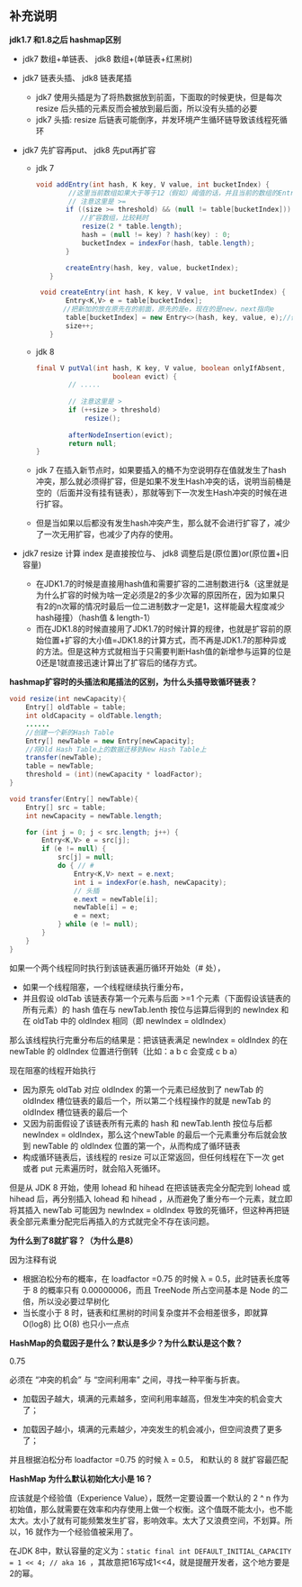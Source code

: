 ## 补充说明
**jdk1.7 和1.8之后 hashmap区别**

- jdk7 数组+单链表、 jdk8 数组+(单链表+红黑树) 

- jdk7 链表头插、 jdk8 链表尾插 

  - jdk7 使用头插是为了将热数据放到前面，下面取的时候更快，但是每次 resize 后头插的元素反而会被放到最后面，所以没有头插的必要
  - jdk7 头插: resize 后链表可能倒序，并发环境产生循环链导致该线程死循环

- jdk7 先扩容再put、 jdk8 先put再扩容 

  - jdk 7

    ```java
    void addEntry(int hash, K key, V value, int bucketIndex) {
    		//这里当前数组如果大于等于12（假如）阈值的话，并且当前的数组的Entry数组还不能为空的时候就扩容
        	// 注意这里是 >= 
        　　if ((size >= threshold) && (null != table[bucketIndex])) {
    　　　　　　 //扩容数组，比较耗时
           　　 resize(2 * table.length);
            　　hash = (null != key) ? hash(key) : 0;
            　　bucketIndex = indexFor(hash, table.length);
        　　}
    
        　　createEntry(hash, key, value, bucketIndex);
    　　}
    
     void createEntry(int hash, K key, V value, int bucketIndex) {
        　　Entry<K,V> e = table[bucketIndex];
    　　　　//把新加的放在原先在的前面，原先的是e，现在的是new，next指向e
       　　 table[bucketIndex] = new Entry<>(hash, key, value, e);//假设现在是new
        　　size++;
    　　}
    ```

  - jdk 8

    ```java
    final V putVal(int hash, K key, V value, boolean onlyIfAbsent,
                       boolean evict) {
            // .....
        
        	// 注意这里是 > 
            if (++size > threshold)
                resize();
        
            afterNodeInsertion(evict);
            return null;
    }
    ```

    

  - jdk 7 在插入新节点时，如果要插入的桶不为空说明存在值就发生了hash冲突，那么就必须得扩容，但是如果不发生Hash冲突的话，说明当前桶是空的（后面并没有挂有链表），那就等到下一次发生Hash冲突的时候在进行扩容。

  - 但是当如果以后都没有发生hash冲突产生，那么就不会进行扩容了，减少了一次无用扩容，也减少了内存的使用。

- jdk7 resize 计算 index 是直接按位与、 jdk8 调整后是(原位置)or(原位置+旧容量)

  - 在JDK1.7的时候是直接用hash值和需要扩容的二进制数进行&（这里就是为什么扩容的时候为啥一定必须是2的多少次幂的原因所在，因为如果只有2的n次幂的情况时最后一位二进制数才一定是1，这样能最大程度减少hash碰撞）（hash值 & length-1）
  - 而在JDK1.8的时候直接用了JDK1.7的时候计算的规律，也就是扩容前的原始位置+扩容的大小值=JDK1.8的计算方式，而不再是JDK1.7的那种异或的方法。但是这种方式就相当于只需要判断Hash值的新增参与运算的位是0还是1就直接迅速计算出了扩容后的储存方式。

**hashmap扩容时的头插法和尾插法的区别，为什么头插导致循环链表？**

```java
void resize(int newCapacity){
    Entry[] oldTable = table;
    int oldCapacity = oldTable.length;
    ......
    //创建一个新的Hash Table
    Entry[] newTable = new Entry[newCapacity];
    //将Old Hash Table上的数据迁移到New Hash Table上
    transfer(newTable);
    table = newTable;
    threshold = (int)(newCapacity * loadFactor);
}

void transfer(Entry[] newTable){
    Entry[] src = table;
    int newCapacity = newTable.length;

    for (int j = 0; j < src.length; j++) {
        Entry<K,V> e = src[j];
        if (e != null) {
            src[j] = null;
            do { // #
                Entry<K,V> next = e.next; 
                int i = indexFor(e.hash, newCapacity);
                // 头插
                e.next = newTable[i];
                newTable[i] = e;
                e = next;
            } while (e != null);
        }
    }
}
```



如果一个两个线程同时执行到该链表遍历循环开始处（# 处），

- 如果一个线程阻塞，一个线程继续执行重分布，
- 并且假设 oldTab 该链表存第一个元素与后面 >=1 个元素（下面假设该链表的所有元素）的 hash 值在与 newTab.lenth 按位与运算后得到的 newIndex 和在 oldTab 中的 oldIndex 相同（即 newIndex = oldIndex）

那么该线程执行完重分布后的结果是：把该链表满足 newIndex = oldIndex 的在 newTable 的 oldIndex 位置进行倒转（比如：a b c 会变成 c b a）

现在阻塞的线程开始执行

- 因为原先 oldTab 对应 oldIndex 的第一个元素已经放到了 newTab 的 oldIndex 槽位链表的最后一个，所以第二个线程操作的就是 newTab 的 oldIndex 槽位链表的最后一个
- 又因为前面假设了该链表所有元素的 hash 和 newTab.lenth 按位与后都 newIndex = oldIndex，那么这个newTable 的最后一个元素重分布后就会放到 newTable 的 oldIndex 位置的第一个，从而构成了循环链表
- 构成循环链表后，该线程的 resize 可以正常返回，但任何线程在下一次 get 或者 put 元素遍历时，就会陷入死循环。



但是从 JDK 8 开始，使用 lohead 和 hihead 在把该链表完全分配完到 lohead 或 hihead 后，再分别插入 lohead 和 hihead ，从而避免了重分布一个元素，就立即将其插入 newTab 可能因为 newIndex = oldIndex 导致的死循环，但这种再把链表全部元素重分配完后再插入的方式就完全不存在该问题。

**为什么到了8就扩容？（为什么是8）**

因为注释有说

- 根据泊松分布的概率，在 loadfactor =0.75 的时候 λ = 0.5，此时链表长度等于 8 的概率只有 0.00000006，而且 TreeNode 所占空间基本是 Node 的二倍，所以没必要过早树化
- 当长度小于 8 时，链表和红黑树的时间复杂度并不会相差很多，即就算 O(log8)  比 O(8) 也只小一点点 





**HashMap的负载因子是什么？默认是多少？为什么默认是这个数？**

0.75

必须在 “冲突的机会” 与 “空间利用率” 之间，寻找一种平衡与折衷。

- 加载因子越大，填满的元素越多，空间利用率越高，但发生冲突的机会变大了；

- 加载因子越小，填满的元素越少，冲突发生的机会减小，但空间浪费了更多了；

并且根据泊松分布 loadfactor =0.75 的时候 λ = 0.5， 和默认的 8 就扩容最匹配



**HashMap 为什么默认初始化大小是 16？**

应该就是个经验值（Experience Value），既然一定要设置一个默认的 2 ^ n 作为初始值，那么就需要在效率和内存使用上做一个权衡。这个值既不能太小，也不能太大。太小了就有可能频繁发生扩容，影响效率。太大了又浪费空间，不划算。所以，16 就作为一个经验值被采用了。



在JDK 8中，默认容量的定义为：`static final int DEFAULT_INITIAL_CAPACITY = 1 << 4; // aka 16 `，其故意把16写成1<<4，就是提醒开发者，这个地方要是2的幂。






